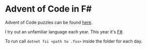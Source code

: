 # Advent of Code in F#

Advent of Code puzzles can be found [here](https://adventofcode.com/). 

I try out an unfamiliar language each year. This year it's [F#](https://docs.microsoft.com/en-us/dotnet/fsharp/). 

To run call `dotnet fsi <path to .fsx>` inside the folder for each day.